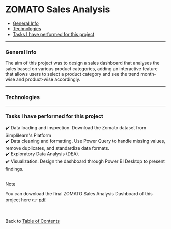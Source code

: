 # ZOMATO Sales Analysis

- [General Info](https://github.com/KaroLili1/myBAPortfolio.com/blob/main/PowerBI/README.md#general-info)
- [Technologies](https://github.com/KaroLili1/myBAPortfolio.com/blob/main/PowerBI/README.md#technologies)
- [Tasks I have performed for this project](https://github.com/KaroLili1/myBAPortfolio.com/blob/main/PowerBI/README.md#tasks-i-have-performed-for-this-project)
---

### **General Info**
The aim of this project was to design a sales dashboard that analyses the sales based on various product categories, adding an interactive feature that allows users to select a product category and see the trend month-wise and product-wise accordingly.
- - -

### **Technologies**


- - -

### **Tasks I have performed for this project**
✔️ Data loading and inspection. Download the Zomato dataset from Simplilearn's Platform <br />
✔️ Data cleaning and formatting. Use Power Query to handle missing values, remove duplicates, and standardize data formats.<br />
✔️ Exploratory Data Analysis (DEA). <br />
✔️ Visualization. Design the dashboard through Power BI Desktop to present findings.<br />
<br />

> [!NOTE]
> You can download the final ZOMATO Sales Analysis Dashboard of this project here 👉 [pdf](https://github.com/KaroLili1/myBAPortfolio.com/blob/main/PowerBI/ZomatoReport%20KaroLiLopez.pdf)
<br />


Back to [Table of Contents](https://github.com/KaroLili1/myBAPortfolio.com)
